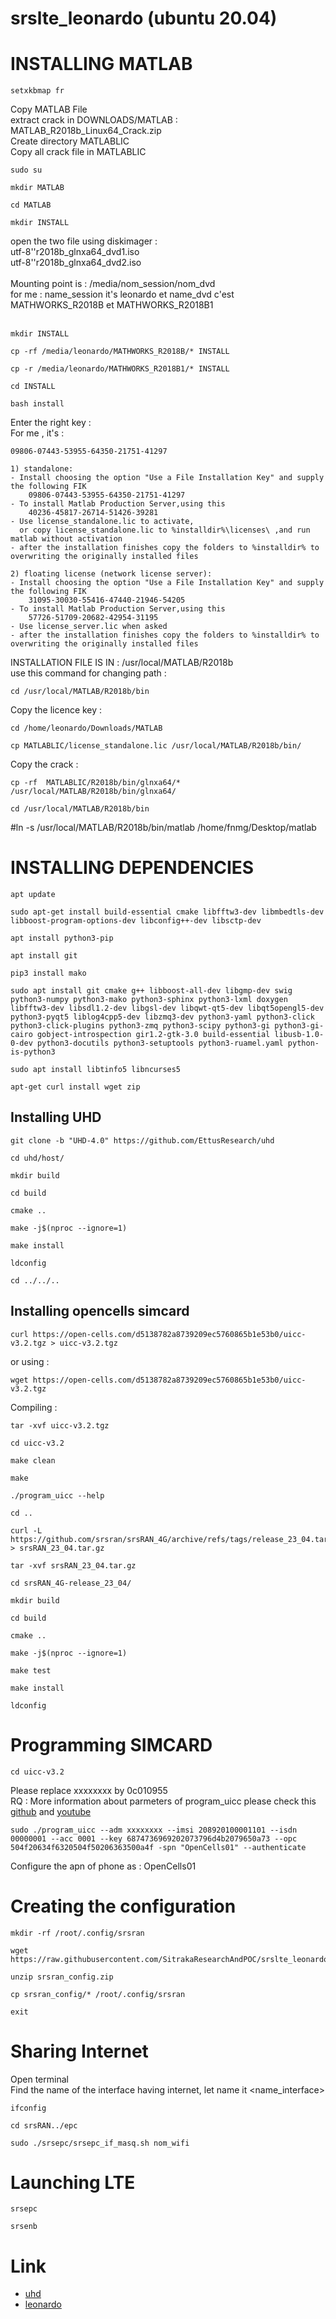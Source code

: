 # srslte_leonardo (ubuntu 20.04)

# INSTALLING MATLAB
```
setxkbmap fr
```
Copy MATLAB File </br>
extract crack in DOWNLOADS/MATLAB : MATLAB_R2018b_Linux64_Crack.zip </br>
Create directory MATLABLIC </br>
Copy all crack file in MATLABLIC </br>
```
sudo su
```
```
mkdir MATLAB
```
```
cd MATLAB
```
```
mkdir INSTALL
```
open the two file using diskimager : </br>
utf-8''r2018b_glnxa64_dvd1.iso </br>
utf-8''r2018b_glnxa64_dvd2.iso </br>
</br>
Mounting point is : /media/nom_session/nom_dvd </br>
for me : name_session it's leonardo et name_dvd c'est MATHWORKS_R2018B et MATHWORKS_R2018B1 </br>
</br>
```
mkdir INSTALL
```
```
cp -rf /media/leonardo/MATHWORKS_R2018B/* INSTALL
```
```
cp -r /media/leonardo/MATHWORKS_R2018B1/* INSTALL
```
```
cd INSTALL
```
```
bash install
```

Enter the right key : </br>
For me , it's : 
```
09806-07443-53955-64350-21751-41297
```
```
1) standalone:
- Install choosing the option "Use a File Installation Key" and supply the following FIK
	09806-07443-53955-64350-21751-41297
- To install Matlab Production Server,using this
	40236-45817-26714-51426-39281
- Use license_standalone.lic to activate,
  or copy license_standalone.lic to %installdir%\licenses\ ,and run matlab without activation
- after the installation finishes copy the folders to %installdir% to overwriting the originally installed files

2) floating license (network license server):
- Install choosing the option "Use a File Installation Key" and supply the following FIK
	31095-30030-55416-47440-21946-54205
- To install Matlab Production Server,using this
	57726-51709-20682-42954-31195
- Use license_server.lic when asked
- after the installation finishes copy the folders to %installdir% to overwriting the originally installed files
```
INSTALLATION FILE IS IN : /usr/local/MATLAB/R2018b </br>
use this command for changing path : 
```
cd /usr/local/MATLAB/R2018b/bin
```

Copy the licence key : 
```
cd /home/leonardo/Downloads/MATLAB
```
```
cp MATLABLIC/license_standalone.lic /usr/local/MATLAB/R2018b/bin/
```
Copy the crack : 
```
cp -rf  MATLABLIC/R2018b/bin/glnxa64/* /usr/local/MATLAB/R2018b/bin/glnxa64/
```
```
cd /usr/local/MATLAB/R2018b/bin
```
#ln -s /usr/local/MATLAB/R2018b/bin/matlab /home/fnmg/Desktop/matlab

# INSTALLING DEPENDENCIES
```
apt update
```
```
sudo apt-get install build-essential cmake libfftw3-dev libmbedtls-dev libboost-program-options-dev libconfig++-dev libsctp-dev  
```
```
apt install python3-pip
```
```
apt install git
```
```
pip3 install mako
```
```
sudo apt install git cmake g++ libboost-all-dev libgmp-dev swig python3-numpy python3-mako python3-sphinx python3-lxml doxygen libfftw3-dev libsdl1.2-dev libgsl-dev libqwt-qt5-dev libqt5opengl5-dev python3-pyqt5 liblog4cpp5-dev libzmq3-dev python3-yaml python3-click python3-click-plugins python3-zmq python3-scipy python3-gi python3-gi-cairo gobject-introspection gir1.2-gtk-3.0 build-essential libusb-1.0-0-dev python3-docutils python3-setuptools python3-ruamel.yaml python-is-python3
```
```
sudo apt install libtinfo5 libncurses5
```
```
apt-get curl install wget zip
```

## Installing UHD
```
git clone -b "UHD-4.0" https://github.com/EttusResearch/uhd
```
```
cd uhd/host/
```
```
mkdir build
```
```
cd build
```
```
cmake ..
```
```
make -j$(nproc --ignore=1)
```
```
make install
```
```
ldconfig
```
```
cd ../../..
```

## Installing opencells simcard
```
curl https://open-cells.com/d5138782a8739209ec5760865b1e53b0/uicc-v3.2.tgz > uicc-v3.2.tgz
```
or using : 
```
wget https://open-cells.com/d5138782a8739209ec5760865b1e53b0/uicc-v3.2.tgz
```
Compiling  : 
```
tar -xvf uicc-v3.2.tgz
```
```
cd uicc-v3.2
```
```
make clean
```
```
make 
```
```
./program_uicc --help
```
```
cd ..
```
```
curl -L https://github.com/srsran/srsRAN_4G/archive/refs/tags/release_23_04.tar.gz > srsRAN_23_04.tar.gz
```
```
tar -xvf srsRAN_23_04.tar.gz
```
```
cd srsRAN_4G-release_23_04/
```
```
mkdir build
```
```
cd build
```
```
cmake ..
```
```
make -j$(nproc --ignore=1)
```
```
make test
```
```
make install
```
```
ldconfig
```

# Programming SIMCARD

```
cd uicc-v3.2
```
Please replace xxxxxxxx by 0c010955 </br>
RQ : More information about parmeters of program_uicc please check this [github](https://github.com/SitrakaResearchAndPOC/fork_program_uicc) and [youtube](https://www.youtube.com/watch?v=nfTzATOZd_s)
```
sudo ./program_uicc --adm xxxxxxxx --imsi 208920100001101 --isdn 00000001 --acc 0001 --key 6874736969202073796d4b2079650a73 --opc 504f20634f6320504f50206363500a4f -spn "OpenCells01" --authenticate 
```
Configure the apn of phone as : OpenCells01

# Creating the configuration
```
mkdir -rf /root/.config/srsran
```
```
wget https://raw.githubusercontent.com/SitrakaResearchAndPOC/srslte_leonardo/main/srsran_config.zip
```
```
unzip srsran_config.zip
```
```
cp srsran_config/* /root/.config/srsran
```
```
exit
```

# Sharing Internet
Open terminal </br>
Find the name of the interface having internet, let name it <name_interface>
```
ifconfig
```
```
cd srsRAN../epc
```
```
sudo ./srsepc/srsepc_if_masq.sh nom_wifi
```

# Launching LTE
```
srsepc
```
```
srsenb
```


# Link
* [uhd](https://www.linkedin.com/pulse/installation-uhd-40-gnu-radio-38-rfnoc-ubuntu-2004-murthy-s)
* [leonardo](https://blog.leonardotamiano.xyz/tech/build-your-own-4g-network/)



